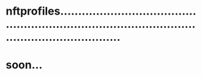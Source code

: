 # nftprofiles...........................................................................................................................
# soon...
